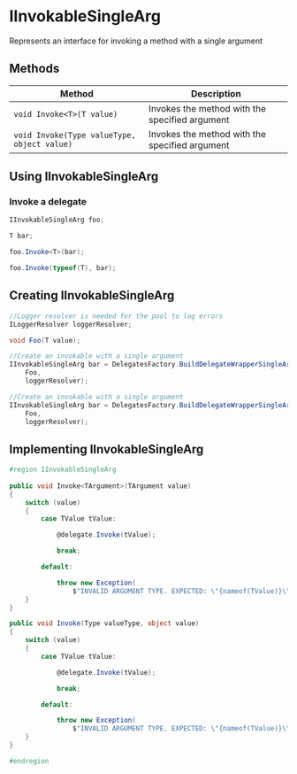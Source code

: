 # IInvokableSingleArg

Represents an interface for invoking a method with a single argument

## Methods

Method | Description
--- | ---
`void Invoke<T>(T value)` | Invokes the method with the specified argument
`void Invoke(Type valueType, object value)` | Invokes the method with the specified argument

## Using IInvokableSingleArg

### Invoke a delegate

```csharp
IInvokableSingleArg foo;

T bar;

foo.Invoke<T>(bar);

foo.Invoke(typeof(T), bar);
```

## Creating IInvokableSingleArg

```csharp
//Logger resolver is needed for the pool to log errors
ILoggerResolver loggerResolver;

void Foo(T value);

//Create an invokable with a single argument
IInvokableSingleArg bar = DelegatesFactory.BuildDelegateWrapperSingleArgGeneric<TValue>(
    Foo,
    loggerResolver);

//Create an invokable with a single argument
IInvokableSingleArg bar = DelegatesFactory.BuildDelegateWrapperSingleArg<TValue>(
    Foo,
    loggerResolver);
```

## Implementing IInvokableSingleArg

```csharp
#region IInvokableSingleArg
        
public void Invoke<TArgument>(TArgument value)
{
	switch (value)
	{
		case TValue tValue:

			@delegate.Invoke(tValue);

			break;

		default:

			throw new Exception(
				$"INVALID ARGUMENT TYPE. EXPECTED: \"{nameof(TValue)}\" RECEIVED: \"{nameof(TArgument)}\"");
	}
}

public void Invoke(Type valueType, object value)
{
	switch (value)
	{
		case TValue tValue:

			@delegate.Invoke(tValue);

			break;

		default:

			throw new Exception(
				$"INVALID ARGUMENT TYPE. EXPECTED: \"{nameof(TValue)}\" RECEIVED: \"{valueType.Name}\"");
	}
}

#endregion
```
